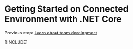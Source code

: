 # Getting Started on Connected Environment with .NET Core

Previous step: [Learn about team development](get-started-netcore-06.md)

[!INCLUDE[](common/well-done.md)]

<!-- Note: If you would like us to cover other topics, please leave [feedback here](). -->

 